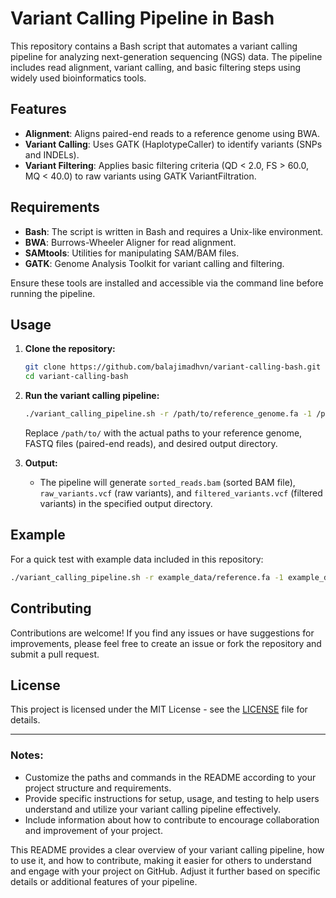 # Variant Calling Pipeline in Bash

This repository contains a Bash script that automates a variant calling pipeline for analyzing next-generation sequencing (NGS) data. The pipeline includes read alignment, variant calling, and basic filtering steps using widely used bioinformatics tools.

## Features

- **Alignment**: Aligns paired-end reads to a reference genome using BWA.
- **Variant Calling**: Uses GATK (HaplotypeCaller) to identify variants (SNPs and INDELs).
- **Variant Filtering**: Applies basic filtering criteria (QD < 2.0, FS > 60.0, MQ < 40.0) to raw variants using GATK VariantFiltration.

## Requirements

- **Bash**: The script is written in Bash and requires a Unix-like environment.
- **BWA**: Burrows-Wheeler Aligner for read alignment.
- **SAMtools**: Utilities for manipulating SAM/BAM files.
- **GATK**: Genome Analysis Toolkit for variant calling and filtering.

Ensure these tools are installed and accessible via the command line before running the pipeline.

## Usage

1. **Clone the repository:**

   ```bash
   git clone https://github.com/balajimadhvn/variant-calling-bash.git
   cd variant-calling-bash
   ```

2. **Run the variant calling pipeline:**

   ```bash
   ./variant_calling_pipeline.sh -r /path/to/reference_genome.fa -1 /path/to/read1.fastq -2 /path/to/read2.fastq -o /path/to/output_directory
   ```

   Replace `/path/to/` with the actual paths to your reference genome, FASTQ files (paired-end reads), and desired output directory.

3. **Output:**

   - The pipeline will generate `sorted_reads.bam` (sorted BAM file), `raw_variants.vcf` (raw variants), and `filtered_variants.vcf` (filtered variants) in the specified output directory.

## Example

For a quick test with example data included in this repository:

```bash
./variant_calling_pipeline.sh -r example_data/reference.fa -1 example_data/read1.fq -2 example_data/read2.fq -o output
```

## Contributing

Contributions are welcome! If you find any issues or have suggestions for improvements, please feel free to create an issue or fork the repository and submit a pull request.

## License

This project is licensed under the MIT License - see the [LICENSE](LICENSE) file for details.

---

### Notes:

- Customize the paths and commands in the README according to your project structure and requirements.
- Provide specific instructions for setup, usage, and testing to help users understand and utilize your variant calling pipeline effectively.
- Include information about how to contribute to encourage collaboration and improvement of your project.

This README provides a clear overview of your variant calling pipeline, how to use it, and how to contribute, making it easier for others to understand and engage with your project on GitHub. Adjust it further based on specific details or additional features of your pipeline.

